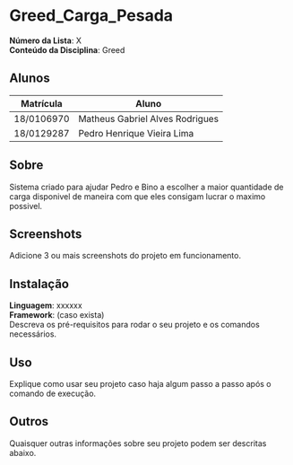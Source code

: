 # Greed_Carga_Pesada

**Número da Lista**: X<br>
**Conteúdo da Disciplina**: Greed<br>

## Alunos
|Matrícula | Aluno |
| -- | -- |
| 18/0106970  |  Matheus Gabriel Alves Rodrigues |
| 18/0129287 |  Pedro Henrique Vieira Lima |

## Sobre 
Sistema criado para ajudar Pedro e Bino a escolher a maior quantidade de carga disponivel de maneira com que eles consigam lucrar o maximo possivel.

## Screenshots
Adicione 3 ou mais screenshots do projeto em funcionamento.

## Instalação 
**Linguagem**: xxxxxx<br>
**Framework**: (caso exista)<br>
Descreva os pré-requisitos para rodar o seu projeto e os comandos necessários.

## Uso 
Explique como usar seu projeto caso haja algum passo a passo após o comando de execução.

## Outros 
Quaisquer outras informações sobre seu projeto podem ser descritas abaixo.



